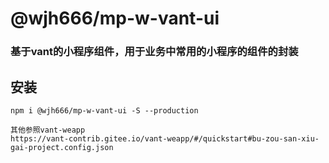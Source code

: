 # @wjh666/mp-w-vant-ui

### 基于vant的小程序组件，用于业务中常用的小程序的组件的封装

## 安装

```
npm i @wjh666/mp-w-vant-ui -S --production

其他参照vant-weapp
https://vant-contrib.gitee.io/vant-weapp/#/quickstart#bu-zou-san-xiu-gai-project.config.json
```

